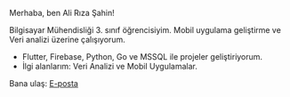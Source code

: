 Merhaba, ben Ali Rıza Şahin!

Bilgisayar Mühendisliği 3. sınıf öğrencisiyim. Mobil uygulama geliştirme ve Veri analizi üzerine çalışıyorum.

- Flutter, Firebase, Python, Go ve MSSQL ile projeler geliştiriyorum.
- İlgi alanlarım: Veri Analizi ve Mobil Uygulamalar.

Bana ulaş: [E-posta](sahinaliriza888@gmail.com)
